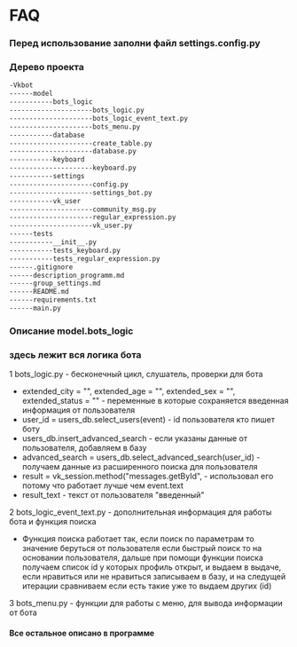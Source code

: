# FAQ
### Перед использование заполни файл settings.config.py
### Дерево проекта
```html
-Vkbot
------model
-----------bots_logic
---------------------bots_logic.py
---------------------bots_logic_event_text.py
---------------------bots_menu.py
-----------database
---------------------create_table.py
---------------------database.py
-----------keyboard
---------------------keyboard.py
-----------settings
---------------------config.py
---------------------settings_bot.py
-----------vk_user
---------------------community_msg.py
---------------------regular_expression.py
---------------------vk_user.py
------tests
-----------__init__.py
-----------tests_keyboard.py
-----------tests_regular_expression.py
------.gitignore
------description_programm.md
------group_settings.md
------README.md
------requirements.txt
------main.py
```
### Описание model.bots_logic
### здесь лежит вся логика бота
1 bots_logic.py - бесконечный цикл, слушатель, проверки для бота
* extended_city = "", extended_age = "", extended_sex = "", extended_status = "" - переменные в которые сохраняется введенная информация от пользователя
* user_id = users_db.select_users(event) - id пользователя кто пишет боту
* users_db.insert_advanced_search - если указаны данные от пользователя, добавляем в базу
* advanced_search = users_db.select_advanced_search(user_id) - получаем данные из расширенного поиска для пользователя
* result = vk_session.method("messages.getById", - использовал его потому что работает лучше чем event.text
* result_text - текст от пользователя "введенный"

2 bots_logic_event_text.py - дополнительная информация для работы бота и функция поиска
* Функция поиска работает так, если поиск по параметрам то значение беруться от пользователя
если быстрый поиск то на основании пользователя, дальше при помощи функции поиска получаем список id
у которых профиль открыт, и выдаем в выдаче, если нравиться или не нравиться записываем в базу,
и на следущей итерации сравниваем если есть такие уже то выдаем других (id)

3 bots_menu.py - функции для работы с меню, для вывода информации от бота
#### Все остальное описано в программе
